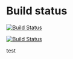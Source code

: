 # Build status


[![Build Status](http://ec2-52-221-222-3.ap-southeast-1.compute.amazonaws.com:8080/buildStatus/icon?job=instavote%2Fresult-build&subject=Build)](http://ec2-52-221-222-3.ap-southeast-1.compute.amazonaws.com:8080/job/instavote/job/result-build/)

[![Build Status](http://ec2-52-221-222-3.ap-southeast-1.compute.amazonaws.com:8080/buildStatus/icon?job=instavote%2Fresult-testd&subject=Tests)](http://ec2-52-221-222-3.ap-southeast-1.compute.amazonaws.com:8080/job/instavote/job/result-test/)

test
